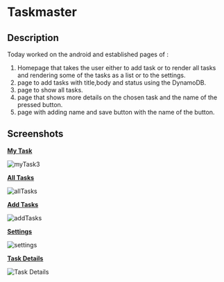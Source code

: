 # Taskmaster

## Description

Today worked on the android and established pages of :

1. Homepage that takes the user either to add task or to render all tasks and rendering some of the tasks as a list or to the settings.
2. page to add tasks with title,body and status using the DynamoDB.
3. page to show all tasks.
4. page that shows more details on the chosen task and the name of the pressed button.
5. page with adding name and save button with the name of the button.


## Screenshots

**[My Task](/app/src/main/java/com/example/taskmaster/Activities/MainActivity.java)**

![myTask3](/screenshots/myTasks36.jpg)


**[All Tasks](/app/src/main/java/com/example/taskmaster/Activities/AllTasks.java)**

![allTasks](/screenshots/allTasks.jpg)


**[Add Tasks](/app/src/main/java/com/example/taskmaster/Activities/AddTask.java)**

![addTasks](/screenshots/addTask33.jpg)


**[Settings](/app/src/main/java/com/example/taskmaster/Activities/Settings.java)**

![settings](/screenshots/settings.jpg)


**[Task Details](/app/src/main/java/com/example/taskmaster/Activities/TaskDetail.java)**

![Task Details](/screenshots/TaskDetailLocation.jpg)


